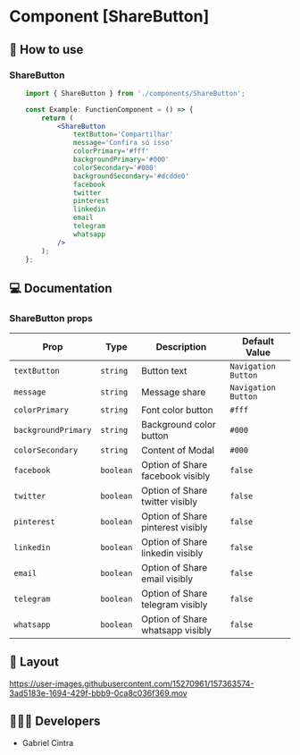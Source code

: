 # Component [ShareButton]


## 🚀 How to use

### ShareButton
```jsx
    import { ShareButton } from './components/ShareButton';

    const Example: FunctionComponent = () => {
        return (
            <ShareButton
                textButton='Compartilhar'
                message='Confira só isso'
                colorPrimary='#fff'
                backgroundPrimary='#000'
                colorSecondary='#000'
                backgroundSecondary='#dcdde0'
                facebook
                twitter
                pinterest
                linkedin
                email
                telegram
                whatsapp
            />
        );
    };

```

## 💻 Documentation

### ShareButton props

| Prop | Type | Description                                                                                                                                         | Default Value |
| --------- | -------- | ------------------------------------------------------------------------------------------------------------------------------------------------------- | ----------------- |
| `textButton`  | `string` | Button text | `Navigation Button`|
| `message`  | `string` | Message share | `Navigation Button`|
| `colorPrimary`  | `string` | Font color button | `#fff`|
| `backgroundPrimary`  | `string` | Background color button | `#000`|
| `colorSecondary`  | `string` | Content of Modal | `#000`|
| `facebook`  | `boolean` | Option of Share facebook visibly | `false`|
| `twitter`  | `boolean` | Option of Share twitter visibly | `false`|
| `pinterest`  | `boolean` | Option of Share pinterest visibly | `false`|
| `linkedin`  | `boolean` | Option of Share linkedin visibly | `false`|
| `email`  | `boolean` | Option of Share email visibly | `false`|
| `telegram`  | `boolean` | Option of Share telegram visibly | `false`|
| `whatsapp`  | `boolean` | Option of Share whatsapp visibly | `false`|

## 🔖 Layout

<p align="center">
    

https://user-images.githubusercontent.com/15270961/157363574-3ad5183e-1694-429f-bbb9-0ca8c036f369.mov
    

</p>

## 👨🏻‍💻 Developers
- Gabriel Cintra


